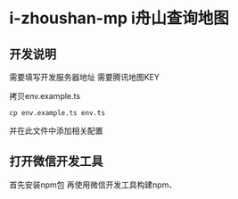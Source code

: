 # i-zhoushan-mp i舟山查询地图

## 开发说明

需要填写开发服务器地址
需要腾讯地图KEY

拷贝env.example.ts
```
cp env.example.ts env.ts
```

并在此文件中添加相关配置

## 打开微信开发工具

首先安装npm包
再使用微信开发工具构建npm、


